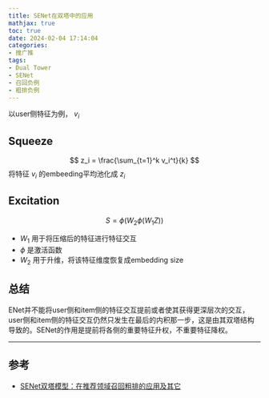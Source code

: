 ```yaml
---
title: SENet在双塔中的应用
mathjax: true
toc: true
date: 2024-02-04 17:14:04
categories:
- 搜广推
tags:
- Dual Tower
- SENet
- 召回负例
- 粗排负例
---
```


以user侧特征为例， $v_i^{}$

## Squeeze

$$
z_i = \frac{\sum_{t=1}^k v_i^t}{k}
$$
将特征 $v_i$ 的embeeding平均池化成 $z_i$

## Excitation

$$
S = \phi(W_2 \phi(W_1 Z))
$$

- $W_1$ 用于将压缩后的特征进行特征交互
- $\phi$ 是激活函数
- $W_2$ 用于升维，将该特征维度恢复成embedding size

## 总结
ENet并不能将user侧和item侧的特征交互提前或者使其获得更深层次的交互，user侧和item侧的特征交互仍然只发生在最后的内积那一步，这是由其双塔结构导致的。SENet的作用是提前将各侧的重要特征升权，不重要特征降权。
___

## 参考
- [SENet双塔模型：在推荐领域召回粗排的应用及其它](https://zhuanlan.zhihu.com/p/358779957)